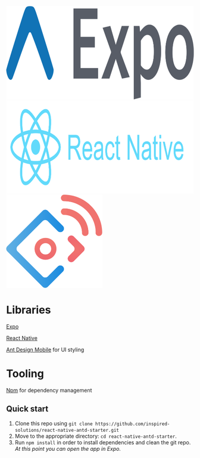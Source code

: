 <img src="https://github.com/inspired-solutions/react-native-antd-starter/blob/master/assets/expo-banner.png" height="250">

<img src="https://github.com/inspired-solutions/react-native-antd-starter/blob/master/assets/react-native-banner.png" height="250">

<img src="https://github.com/inspired-solutions/react-native-antd-starter/blob/master/assets/ant-design-mobile-banner.png" height="250">

# Libraries
<a href="https://expo.io/">Expo</a>

<a href="https://github.com/facebook/react-native">React Native</a>

<a href="https://mobile.ant.design">Ant Design Mobile</a> for UI styling

# Tooling
  <a href="https://www.npmjs.com/">Npm</a> for dependency management

  ## Quick start

1. Clone this repo using `git clone https://github.com/inspired-solutions/react-native-antd-starter.git`
2. Move to the appropriate directory: `cd react-native-antd-starter`.<br />
3. Run `npm install` in order to install dependencies and clean the git repo.<br />
   *At this point you can open the app in Expo.*
